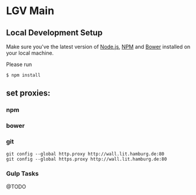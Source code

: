 # LGV Main

## Local Development Setup

Make sure you've the latest version of [Node.js](http://nodejs.org), [NPM](http://npmjs.org) and [Bower](http://bower.io) installed on your local machine.

Please run

```
$ npm install
```

## set proxies:

### npm 

### bower

### git

```
git config --global http.proxy http://wall.lit.hamburg.de:80
git config --global https.proxy http://wall.lit.hamburg.de:80
```

### Gulp Tasks

@TODO